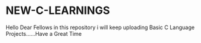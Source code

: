 # NEW-C-LEARNINGS


Hello Dear Fellows in this repository i will keep uploading Basic C Language Projects......Have a Great Time 
